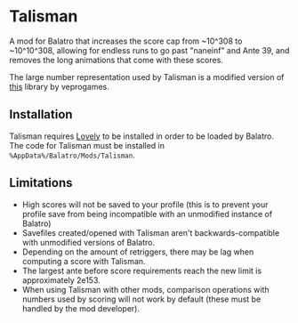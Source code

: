 # Talisman
A mod for Balatro that increases the score cap from ~10^308 to ~10^10^308, allowing for endless runs to go past "naneinf" and Ante 39, and removes the long animations that come with these scores.

The large number representation used by Talisman is a modified version of [this](https://github.com/veprogames/lua-big-number) library by veprogames.

## Installation
Talisman requires [Lovely](https://github.com/ethangreen-dev/lovely-injector) to be installed in order to be loaded by Balatro. The code for Talisman must be installed in `%AppData%/Balatro/Mods/Talisman`.

## Limitations
- High scores will not be saved to your profile (this is to prevent your profile save from being incompatible with an unmodified instance of Balatro)
- Savefiles created/opened with Talisman aren't backwards-compatible with unmodified versions of Balatro.
- Depending on the amount of retriggers, there may be lag when computing a score with Talisman.
- The largest ante before score requirements reach the new limit is approximately 2e153.
- When using Talisman with other mods, comparison operations with numbers used by scoring will not work by default (these must be handled by the mod developer).
